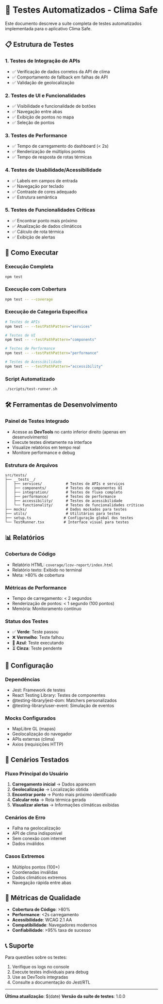 
# 🧪 Testes Automatizados - Clima Safe

Este documento descreve a suíte completa de testes automatizados implementada para o aplicativo Clima Safe.

## 📋 Estrutura de Testes

### 1. Testes de Integração de APIs
- ✅ Verificação de dados corretos da API de clima
- ✅ Comportamento de fallback em falhas de API
- ✅ Validação de geolocalização

### 2. Testes de UI e Funcionalidades
- ✅ Visibilidade e funcionalidade de botões
- ✅ Navegação entre abas
- ✅ Exibição de pontos no mapa
- ✅ Seleção de pontos

### 3. Testes de Performance
- ✅ Tempo de carregamento do dashboard (< 2s)
- ✅ Renderização de múltiplos pontos
- ✅ Tempo de resposta de rotas térmicas

### 4. Testes de Usabilidade/Acessibilidade
- ✅ Labels em campos de entrada
- ✅ Navegação por teclado
- ✅ Contraste de cores adequado
- ✅ Estrutura semântica

### 5. Testes de Funcionalidades Críticas
- ✅ Encontrar ponto mais próximo
- ✅ Atualização de dados climáticos
- ✅ Cálculo de rota térmica
- ✅ Exibição de alertas

## 🚀 Como Executar

### Execução Completa
```bash
npm test
```

### Execução com Cobertura
```bash
npm test -- --coverage
```

### Execução de Categoria Específica
```bash
# Testes de APIs
npm test -- --testPathPattern="services"

# Testes de UI
npm test -- --testPathPattern="components"

# Testes de Performance
npm test -- --testPathPattern="performance"

# Testes de Acessibilidade
npm test -- --testPathPattern="accessibility"
```

### Script Automatizado
```bash
./scripts/test-runner.sh
```

## 🛠️ Ferramentas de Desenvolvimento

### Painel de Testes Integrado
- Acesse as **DevTools** no canto inferior direito (apenas em desenvolvimento)
- Execute testes diretamente na interface
- Visualize relatórios em tempo real
- Monitore performance e debug

### Estrutura de Arquivos
```
src/tests/
├── __tests__/
│   ├── services/           # Testes de APIs e serviços
│   ├── components/         # Testes de componentes UI
│   ├── integration/        # Testes de fluxo completo
│   ├── performance/        # Testes de performance
│   ├── accessibility/      # Testes de acessibilidade
│   └── functionality/      # Testes de funcionalidades críticas
├── mocks/                  # Dados mockados para testes
├── utils/                  # Utilitários para testes
├── setup.ts               # Configuração global dos testes
└── TestRunner.tsx         # Interface visual para testes
```

## 📊 Relatórios

### Cobertura de Código
- Relatório HTML: `coverage/lcov-report/index.html`
- Relatório texto: Exibido no terminal
- Meta: >80% de cobertura

### Métricas de Performance
- Tempo de carregamento: < 2 segundos
- Renderização de pontos: < 1 segundo (100 pontos)
- Memória: Monitoramento contínuo

### Status dos Testes
- ✅ **Verde**: Teste passou
- ❌ **Vermelho**: Teste falhou
- 🔄 **Azul**: Teste executando
- ⏳ **Cinza**: Teste pendente

## 🔧 Configuração

### Dependências
- Jest: Framework de testes
- React Testing Library: Testes de componentes
- @testing-library/jest-dom: Matchers personalizados
- @testing-library/user-event: Simulação de eventos

### Mocks Configurados
- MapLibre GL (mapas)
- Geolocalização do navegador
- APIs externas (clima)
- Axios (requisições HTTP)

## 📝 Cenários Testados

### Fluxo Principal do Usuário
1. **Carregamento inicial** → Dados aparecem
2. **Geolocalização** → Localização obtida
3. **Encontrar ponto** → Ponto mais próximo identificado
4. **Calcular rota** → Rota térmica gerada
5. **Visualizar alertas** → Informações climáticas exibidas

### Cenários de Erro
- Falha na geolocalização
- API de clima indisponível
- Sem conexão com internet
- Dados inválidos

### Casos Extremos
- Múltiplos pontos (100+)
- Coordenadas inválidas
- Dados climáticos extremos
- Navegação rápida entre abas

## 🎯 Métricas de Qualidade

- **Cobertura de Código**: >80%
- **Performance**: <2s carregamento
- **Acessibilidade**: WCAG 2.1 AA
- **Compatibilidade**: Navegadores modernos
- **Confiabilidade**: >95% taxa de sucesso

## 📞 Suporte

Para questões sobre os testes:
1. Verifique os logs no console
2. Execute testes individuais para debug
3. Use as DevTools integradas
4. Consulte a documentação do Jest/RTL

---

**Última atualização**: $(date)
**Versão da suíte de testes**: 1.0.0
